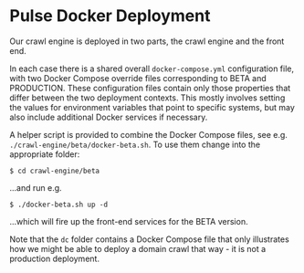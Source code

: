 Pulse Docker Deployment
=======================

Our crawl engine is deployed in two parts, the crawl engine and the front end.

In each case there is a shared overall `docker-compose.yml` configuration file, with two Docker Compose override files corresponding to BETA and PRODUCTION. These configuration files contain only those properties that differ between the two deployment contexts. This mostly involves setting the values for environment variables that point to specific systems, but may also include additional Docker services if necessary.

A helper script is provided to combine the Docker Compose files, see e.g. `./crawl-engine/beta/docker-beta.sh`. To use them change into the appropriate folder:

    $ cd crawl-engine/beta

...and run e.g.

    $ ./docker-beta.sh up -d

...which will fire up the front-end services for the BETA version.

Note that the `dc` folder contains a Docker Compose file that only illustrates how we might be able to deploy a domain crawl that way - it is not a production deployment.

